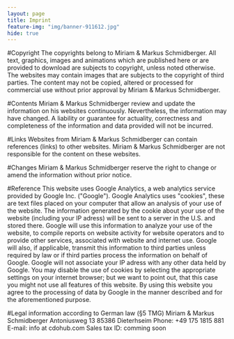 ```yaml
---
layout: page
title: Imprint
feature-img: "img/banner-911612.jpg"
hide: true
---
```


#Copyright
The copyrights belong to Miriam & Markus Schmidberger. All text, graphics, images and animations which are published 
here or are provided to download are subjects to copyright, unless noted otherwise. The websites may contain images 
that are subjects to the copyright of third parties. The content may not be copied, altered or processed for commercial 
use without prior approval by Miriam & Markus Schmidberger.

#Contents
Miriam & Markus Schmidberger review and update the information on his websites continuously. Nevertheless, the 
information may have changed. A liability or guarantee for actuality, correctness and completeness of the information 
and data provided will not be incurred.

#Links
Websites from Miriam & Markus Schmidberger can contain references (links) to other websites. Miriam & Markus 
Schmidberger are not responsible for the content on these websites.

#Changes
Miriam & Markus Schmidberger reserve the right to change or amend the information without prior notice.

#Reference
This website uses Google Analytics, a web analytics service provided by Google Inc. ("Google"). Google Analytics 
uses "cookies", these are text files placed on your computer that allow an analysis of your use of the website. 
The information generated by the cookie about your use of the website (including your IP adress) will be sent to a 
server in the U.S. and stored there. Google will use this information to analyze your use of the website, to compile 
reports on website activity for website operators and to provide other services, associated with website and internet 
use. Google will also, if applicable, transmit this information to third parties unless required by law or if third 
parties process the information on behalf of Google. Google will not associate your IP adress with any other data held 
by Google. You may disable the use of cookies by selecting the appropriate settings on your internet browser; but we 
want to point out, that this case you might not use all features of this website. By using this website you agree to 
the processing of data by Google in the manner described and for the aforementioned purpose.

#Legal information according to German law (§5 TMG)
Miriam & Markus Schmidberger
Antoniusweg 13
85386 Dieterhseim
Phone: +49 175 1815 881
E-mail: info at cdohub.com
Sales tax ID: comming soon

